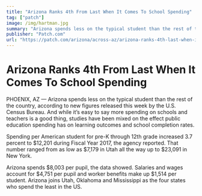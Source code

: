 ```yaml
---
title: "Arizona Ranks 4th From Last When It Comes To School Spending"
tag: ["patch"]
image: /img/hartman.jpg
summary: "Arizona spends less on the typical student than the rest of the country, according to new figures released this week by the U.S. Census Bureau."
publisher: "Patch.com"
url: "https://patch.com/arizona/across-az/arizona-ranks-4th-last-when-it-comes-school-spending"
---
```

# Arizona Ranks 4th From Last When It Comes To School Spending

PHOENIX, AZ — Arizona spends less on the typical student than the rest of the country, according to new figures released this week by the U.S. Census Bureau. And while it’s easy to say more spending on schools and teachers is a good thing, studies have been mixed on the effect public education spending has on learning outcomes and school completion rates.

Spending per American student for pre-K through 12th grade increased 3.7 percent to $12,201 during Fiscal Year 2017, the agency reported. That number ranged from as low as $7,179 in Utah all the way up to $23,091 in New York.

Arizona spends $8,003 per pupil, the data showed. Salaries and wages account for $4,751 per pupil and worker benefits make up $1,514 per student. Arizona joins Utah, Oklahoma and Mississippi as the four states who spend the least in the US.
